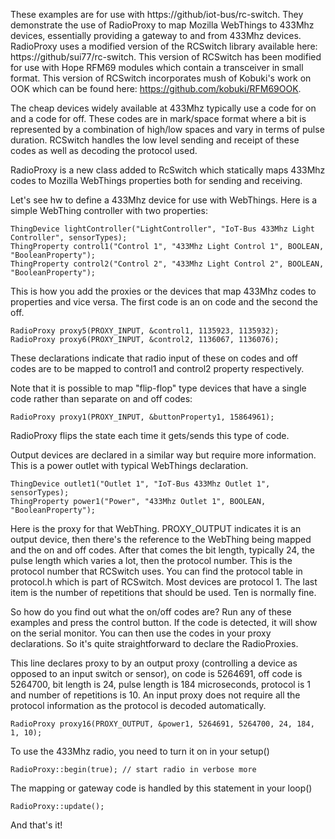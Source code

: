 These examples are for use with https://github/iot-bus/rc-switch. They demonstrate the use of RadioProxy to map Mozilla 
WebThings to 433Mhz devices, essentially providing a gateway to and from 433Mhz devices. 
RadioProxy uses a modified version of the RCSwitch library available here: https://github/sui77/rc-switch. 
This version of RCSwitch has been modified for use with Hope RFM69 modules which contain a transceiver in small format. 
This version of RCSwitch incorporates mush of Kobuki's work on OOK which can be found here: https://github.com/kobuki/RFM69OOK.

The cheap devices widely available at 433Mhz typically use a code for on and a code for off. These codes are in mark/space format where 
a bit is represented by a combination of high/low spaces and vary in terms of pulse duration. RCSwitch handles the low level sending 
and receipt of these codes as well as decoding the protocol used.

RadioProxy is a new class added to RcSwitch which statically maps 433Mhz codes to Mozilla WebThings properties both for sending and receiving. 

Let's see hw to define a 433Mhz device for use with WebThings. Here is a simple WebThing controller with two properties:

    ThingDevice lightController("LightController", "IoT-Bus 433Mhz Light Controller", sensorTypes);
    ThingProperty control1("Control 1", "433Mhz Light Control 1", BOOLEAN, "BooleanProperty");
    ThingProperty control2("Control 2", "433Mhz Light Control 2", BOOLEAN, "BooleanProperty");

This is how you add the proxies or the devices that map 433Mhz codes to properties and vice versa. The first code is an on code and the second the off.

    RadioProxy proxy5(PROXY_INPUT, &control1, 1135923, 1135932);
    RadioProxy proxy6(PROXY_INPUT, &control2, 1136067, 1136076);

These declarations indicate that radio input of these on codes and off codes are to be mapped to control1 
and control2 property respectively.

Note that it is possible to map "flip-flop" type devices that have a single code rather than separate on and off codes:

    RadioProxy proxy1(PROXY_INPUT, &buttonProperty1, 15864961);

RadioProxy flips the state each time it gets/sends this type of code.  

Output devices are declared in a similar way but require more information. This is a power outlet with typical WebThings declaration.

    ThingDevice outlet1("Outlet 1", "IoT-Bus 433Mhz Outlet 1", sensorTypes);
    ThingProperty power1("Power", "433Mhz Outlet 1", BOOLEAN, "BooleanProperty");

Here is the proxy for that WebThing. PROXY_OUTPUT indicates it is an output device, then there's the reference to the WebThing being mapped and the on and off codes.
After that comes the bit length, typically 24, the pulse length which varies a lot, then the protocol number. This is the protocol number that RCSwitch uses.
You can find the protocol table in protocol.h which is part of RCSwitch. Most devices are protocol 1. The last item is the number of repetitions that should be used.
Ten is normally fine. 

So how do you find out what the on/off codes are? Run any of these examples and press the control button.
If the code is detected, it will show on the serial monitor. You can then use the codes in your proxy declarations. 
So it's quite straightforward to declare the RadioProxies. 

This line declares proxy to by an output proxy (controlling a device as opposed to an input switch or sensor), 
on code is 5264691, off code is 5264700, bit length is 24, pulse length is 184 microseconds, protocol is 1 and number of repetitions is 10.
An input proxy does not require all the protocol information as the protocol is decoded automatically.
    
    RadioProxy proxy16(PROXY_OUTPUT, &power1, 5264691, 5264700, 24, 184, 1, 10);

To use the 433Mhz radio, you need to turn it on in your setup()

    RadioProxy::begin(true); // start radio in verbose more

The mapping or gateway code is handled by this statement in your loop()

    RadioProxy::update();

And that's it!